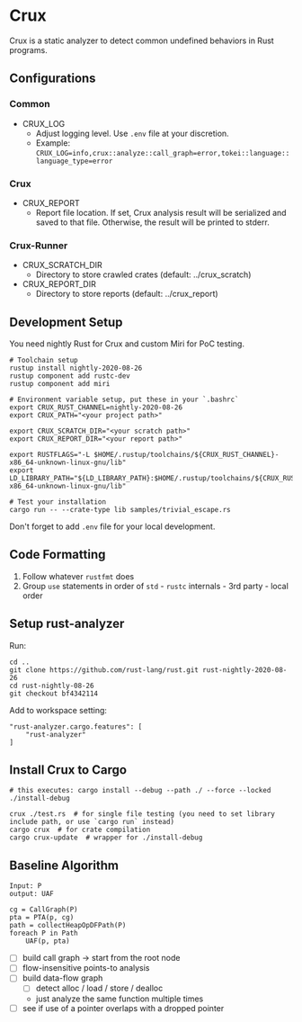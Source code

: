 # Crux

Crux is a static analyzer to detect common undefined behaviors in Rust programs.

## Configurations

### Common

- CRUX_LOG
  - Adjust logging level. Use `.env` file at your discretion.
  - Example: `CRUX_LOG=info,crux::analyze::call_graph=error,tokei::language::language_type=error`

### Crux

- CRUX_REPORT
  - Report file location. If set, Crux analysis result will be serialized and
    saved to that file. Otherwise, the result will be printed to stderr.

### Crux-Runner

- CRUX_SCRATCH_DIR
  - Directory to store crawled crates (default: ../crux_scratch)
- CRUX_REPORT_DIR
  - Directory to store reports (default: ../crux_report)

## Development Setup

You need nightly Rust for Crux and custom Miri for PoC testing.

```
# Toolchain setup
rustup install nightly-2020-08-26
rustup component add rustc-dev
rustup component add miri

# Environment variable setup, put these in your `.bashrc`
export CRUX_RUST_CHANNEL=nightly-2020-08-26
export CRUX_PATH="<your project path>"

export CRUX_SCRATCH_DIR="<your scratch path>"
export CRUX_REPORT_DIR="<your report path>"

export RUSTFLAGS="-L $HOME/.rustup/toolchains/${CRUX_RUST_CHANNEL}-x86_64-unknown-linux-gnu/lib"
export LD_LIBRARY_PATH="${LD_LIBRARY_PATH}:$HOME/.rustup/toolchains/${CRUX_RUST_CHANNEL}-x86_64-unknown-linux-gnu/lib"

# Test your installation
cargo run -- --crate-type lib samples/trivial_escape.rs
```

Don't forget to add `.env` file for your local development.

## Code Formatting

1. Follow whatever `rustfmt` does
2. Group `use` statements in order of `std` - `rustc` internals - 3rd party - local order

## Setup rust-analyzer

Run:
```
cd ..
git clone https://github.com/rust-lang/rust.git rust-nightly-2020-08-26
cd rust-nightly-08-26
git checkout bf4342114
```

Add to workspace setting:
```
"rust-analyzer.cargo.features": [
    "rust-analyzer"
]
```

## Install Crux to Cargo

```
# this executes: cargo install --debug --path ./ --force --locked
./install-debug

crux ./test.rs  # for single file testing (you need to set library include path, or use `cargo run` instead)
cargo crux  # for crate compilation
cargo crux-update  # wrapper for ./install-debug
```

## Baseline Algorithm

```
Input: P
output: UAF

cg = CallGraph(P)
pta = PTA(p, cg)
path = collectHeapOpDFPath(P)
foreach P in Path
    UAF(p, pta)
```

- [ ] build call graph -> start from the root node
- [ ] flow-insensitive points-to analysis
- [ ] build data-flow graph
  - [ ] detect alloc / load / store / dealloc
  - just analyze the same function multiple times
- [ ] see if use of a pointer overlaps with a dropped pointer
